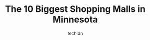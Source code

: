 ---
layout: ampstory
image: https://i0.wp.com/paketmu.com/wp-content/uploads/2023/06/miracle-mile-shopping-center-0-in-minnesota-1686368167.jpeg?resize=640,853
author: techidn
featured: false
description: Explore the diverse Shopping Mall scene in Minnesota, home to an incredible selection of 10 establishments catering to every taste. Whether youre in search of iconic favorites or undiscover
title: The 10 Biggest Shopping Malls in Minnesota
cover:
   title: The 10 Biggest Shopping Malls in Minnesota
   subtitle: RICKPATE
   background: https://paketmu.com/wp-content/uploads/2023/06/miracle-mile-shopping-center-0-in-minnesota-1686368167.jpeg

pages: 
 - layout: thirds
   top: <h1>#1 Mall of America®</h1>
   bottom: "<p>This place is pretty incredible. We are not from the area but have come to visit a couple of times and theres always something to do for everyone. Nickelodeon Universe</p>"
   background: https://paketmu.com/wp-content/uploads/2023/06/miracle-mile-shopping-center-1-in-minnesota-1686368168.jpeg
   backgroundblur: true
 - layout: thirds
   top: <h1>#2 Rosedale Center</h1>
   bottom: "<p>Very big mall. I liked that it wasnt dead and that it had relevant stores that Id want to visit. I dont think its worth driving 30 minutes for though. The foo</p>"
   background: https://paketmu.com/wp-content/uploads/2023/06/miracle-mile-shopping-center-2-in-minnesota-1686368168.jpeg
   cta:
      link: https://paketmu.com/the-10-biggest-shopping-malls-in-minnesota/
      text: The 10 Biggest Shopping Malls in Minnesota
 - layout: thirds
   top: <h1>#3 Southdale Center</h1>
   bottom: "<p>Great mall! I came here with a friend without anything in mind and I came out with multiple items. There are plenty of relevant stores and lots to choose from. You can ev</p>"
   background: https://paketmu.com/wp-content/uploads/2023/06/miracle-mile-shopping-center-3-in-minnesota-1686368169.jpeg
   cta:
      link: https://paketmu.com/the-10-biggest-shopping-malls-in-minnesota/
      text: The 10 Biggest Shopping Malls in Minnesota
 - layout: thirds
   top: <h1>#4 Maplewood Mall</h1>
   bottom: "<p>3001 White Bear Ave, St Paul, MN 55109, United States</p>"
   background: https://images.unsplash.com/photo-1552083974-186346191183?ixlib=rb-4.0.3&ixid=MnwxMjA3fDB8MHxwaG90by1wYWdlfHx8fGVufDB8fHx8&auto=format&fit=crop&w=640&h=853&q=80
   cta:
      link: https://paketmu.com/the-10-biggest-shopping-malls-in-minnesota/
      text: The 10 Biggest Shopping Malls in Minnesota
 - layout: thirds
   top: <h1>#5 Eden Prairie Center</h1>
   bottom: "<p>8251 Flying Cloud Dr, Eden Prairie, MN 55344, United States</p>"
   background: https://images.unsplash.com/photo-1546497974-b213c9efb599?ixlib=rb-4.0.3&ixid=MnwxMjA3fDB8MHxwaG90by1wYWdlfHx8fGVufDB8fHx8&auto=format&fit=crop&w=640&h=853&q=80
   cta:
      link: https://paketmu.com/the-10-biggest-shopping-malls-in-minnesota/
      text: The 10 Biggest Shopping Malls in Minnesota
 - layout: thirds
   top: <h1>#6 Apache Mall</h1>
   bottom: "<p>US Hwy. 52 and, US-14, Rochester, MN 55902, United States</p>"
   background: https://images.unsplash.com/photo-1609083590460-7b8cc0ca65f8?ixlib=rb-4.0.3&ixid=MnwxMjA3fDB8MHxwaG90by1wYWdlfHx8fGVufDB8fHx8&auto=format&fit=crop&w=640&h=853&q=80
   cta:
      link: https://paketmu.com/the-10-biggest-shopping-malls-in-minnesota/
      text: The 10 Biggest Shopping Malls in Minnesota
 - layout: thirds
   top: <h1>#7 River Hills Mall</h1>
   bottom: "<p>1850 Adams St, Mankato, MN 56001, United States</p>"
   background: https://images.unsplash.com/photo-1527067829737-402993088e6b?ixlib=rb-4.0.3&ixid=MnwxMjA3fDB8MHxwaG90by1wYWdlfHx8fGVufDB8fHx8&auto=format&fit=crop&w=640&h=853&q=80
   cta:
      link: https://paketmu.com/the-10-biggest-shopping-malls-in-minnesota/
      text: The 10 Biggest Shopping Malls in Minnesota
 - layout: thirds
   middle: Continue reading...
   background: https://images.unsplash.com/photo-1534312527009-56c7016453e6?ixlib=rb-4.0.3&ixid=MnwxMjA3fDB8MHxwaG90by1wYWdlfHx8fGVufDB8fHx8&auto=format&fit=crop&w=640&h=853&q=80
   cta:
      link: https://paketmu.com/the-10-biggest-shopping-malls-in-minnesota/
      text: The 10 Biggest Shopping Malls in Minnesota
      
---